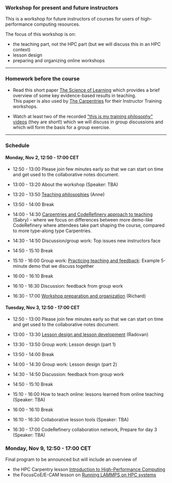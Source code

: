 

### Workshop for present and future instructors

This is a workshop for future instructors of courses for users
of high-performance computing resources.

The focus of this workshop is on:
- the teaching part, not the HPC part (but we will discuss this in an HPC context)
- lesson design
- preparing and organizing online workshops

---

### Homework before the course

- Read this short paper 
  [The Science of Learning](https://carpentries.github.io/instructor-training/files/papers/science-of-learning-2015.pdf) 
  which provides a brief overview of some key evidence-based results in teaching.  
  This paper is also used by [The Carpentries](https://carpentries.org/) for their Instructor Training workshops.

- Watch at least two of the recorded
  ["this is my training philosophy" videos](https://www.youtube.com/playlist?list=PLpLblYHCzJAAHF89P-GCjEXWC8CF-7nhX)
  (they are short!)
  which we will
  discuss in group discussions and which will form the basis for a group
  exercise.

---

### Schedule

#### Monday, Nov 2, 12:50 - 17:00 CET

- 12:50 - 13:00
  Please join few minutes early so that we can start on time and get used to
  the collaborative notes document.

- 13:00 - 13:20
  About the workshop
  (Speaker: TBA)

- 13:20 - 13:50
  [Teaching philosophies](https://coderefinery.github.io/instructor-training/02-teaching-philosophies/)
  (Anne)

- 13:50 - 14:00
  Break

- 14:00 - 14:30
  [Carpentries and CodeRefinery approach to teaching](https://coderefinery.github.io/instructor-training/03-teaching-style/)
  (Sabry) - where we focus on differences between more demo-like CodeRefinery where
  attendees take part shaping the course, compared to more type-along type Carpentries.

- 14:30 - 14:50
  Discussion/group work:
  Top issues new instructors face

- 14:50 - 15:10
  Break

- 15:10 - 16:00
  Group work:
  [Practicing teaching and feedback](https://coderefinery.github.io/instructor-training/06-teaching/):
  Example 5-minute demo that we discuss together

- 16:00 - 16:10
  Break

- 16:10 - 16:30
  Discussion: feedback from group work

- 16:30 - 17:00
  [Workshop preparation and organization](https://coderefinery.github.io/instructor-training/04-running-workshops/)
  (Richard)


#### Tuesday, Nov 3, 12:50 - 17:00 CET

- 12:50 - 13:00
  Please join few minutes early so that we can start on time and get used to
  the collaborative notes document.

- 13:00 - 13:30
  [Lesson design and lesson development](https://coderefinery.github.io/instructor-training/05-lesson-design/)
  (Radovan)

- 13:30 - 13:50
  Group work:
  Lesson design (part 1)

- 13:50 - 14:00
  Break

- 14:00 - 14:30
  Group work:
  Lesson design (part 2)

- 14:30 - 14:50
  Discussion: feedback from group work

- 14:50 - 15:10
  Break

- 15:10 - 16:00
  How to teach online: lessons learned from online teaching
  (Speaker: TBA)

- 16:00 - 16:10
  Break

- 16:10 - 16:30
  Collaborative lesson tools
  (Speaker: TBA)

- 16:30 - 17:00
  CodeRefinery collaboration network,
  Prepare for day 3
  (Speaker: TBA)


### Monday, Nov 9, 12:50 - 17:00 CET

Final program to be announced but will include an overview of
- the HPC Carpentry lesson [Introduction to High-Performance Computing](https://hpc-carpentry.github.io/hpc-intro/)
- the FocusCoE/E-CAM lesson on [Running LAMMPS on HPC systems](https://fzj-jsc.github.io/tuning_lammps/)
